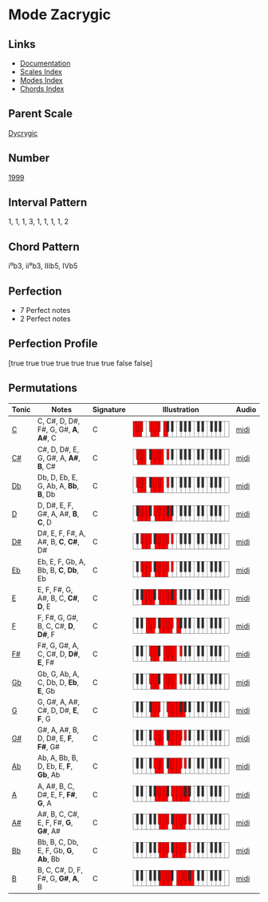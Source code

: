 # Mode Zacrygic

## Links

- [Documentation](README.md)
- [Scales Index](Scales.md)
- [Modes Index](Modes.md)
- [Chords Index](Chords.md)

## Parent Scale

[Dycrygic](ScaleDycrygic.md)

## Number

[1999](https://ianring.com/musictheory/scales/1999)

## Interval Pattern

1, 1, 1, 3, 1, 1, 1, 1, 2

## Chord Pattern

i⁰b3, ii⁰b3, IIIb5, IVb5

## Perfection

- 7 Perfect notes
- 2 Perfect notes

## Perfection Profile

[true true true true true true true false false]

## Permutations

| Tonic | Notes | Signature | Illustration | Audio |
|-------|-------|-----------|--------------|-------|
| [C](ModeCNaturalZacrygic.md) | C, C#, D, D#, F#, G, G#, **A**, **A#**, C | C | ![CNaturalZacrygic](ModeCNaturalZacrygic.png) | [midi](https://github.com/edipermadi/music/blob/main/docs/ModeCNaturalZacrygic.mid?raw=true) |
| [C#](ModeCSharpZacrygic.md) | C#, D, D#, E, G, G#, A, **A#**, **B**, C# | C | ![CSharpZacrygic](ModeCSharpZacrygic.png) | [midi](https://github.com/edipermadi/music/blob/main/docs/ModeCSharpZacrygic.mid?raw=true) |
| [Db](ModeDFlatZacrygic.md) | Db, D, Eb, E, G, Ab, A, **Bb**, **B**, Db | C | ![DFlatZacrygic](ModeDFlatZacrygic.png) | [midi](https://github.com/edipermadi/music/blob/main/docs/ModeDFlatZacrygic.mid?raw=true) |
| [D](ModeDNaturalZacrygic.md) | D, D#, E, F, G#, A, A#, **B**, **C**, D | C | ![DNaturalZacrygic](ModeDNaturalZacrygic.png) | [midi](https://github.com/edipermadi/music/blob/main/docs/ModeDNaturalZacrygic.mid?raw=true) |
| [D#](ModeDSharpZacrygic.md) | D#, E, F, F#, A, A#, B, **C**, **C#**, D# | C | ![DSharpZacrygic](ModeDSharpZacrygic.png) | [midi](https://github.com/edipermadi/music/blob/main/docs/ModeDSharpZacrygic.mid?raw=true) |
| [Eb](ModeEFlatZacrygic.md) | Eb, E, F, Gb, A, Bb, B, **C**, **Db**, Eb | C | ![EFlatZacrygic](ModeEFlatZacrygic.png) | [midi](https://github.com/edipermadi/music/blob/main/docs/ModeEFlatZacrygic.mid?raw=true) |
| [E](ModeENaturalZacrygic.md) | E, F, F#, G, A#, B, C, **C#**, **D**, E | C | ![ENaturalZacrygic](ModeENaturalZacrygic.png) | [midi](https://github.com/edipermadi/music/blob/main/docs/ModeENaturalZacrygic.mid?raw=true) |
| [F](ModeFNaturalZacrygic.md) | F, F#, G, G#, B, C, C#, **D**, **D#**, F | C | ![FNaturalZacrygic](ModeFNaturalZacrygic.png) | [midi](https://github.com/edipermadi/music/blob/main/docs/ModeFNaturalZacrygic.mid?raw=true) |
| [F#](ModeFSharpZacrygic.md) | F#, G, G#, A, C, C#, D, **D#**, **E**, F# | C | ![FSharpZacrygic](ModeFSharpZacrygic.png) | [midi](https://github.com/edipermadi/music/blob/main/docs/ModeFSharpZacrygic.mid?raw=true) |
| [Gb](ModeGFlatZacrygic.md) | Gb, G, Ab, A, C, Db, D, **Eb**, **E**, Gb | C | ![GFlatZacrygic](ModeGFlatZacrygic.png) | [midi](https://github.com/edipermadi/music/blob/main/docs/ModeGFlatZacrygic.mid?raw=true) |
| [G](ModeGNaturalZacrygic.md) | G, G#, A, A#, C#, D, D#, **E**, **F**, G | C | ![GNaturalZacrygic](ModeGNaturalZacrygic.png) | [midi](https://github.com/edipermadi/music/blob/main/docs/ModeGNaturalZacrygic.mid?raw=true) |
| [G#](ModeGSharpZacrygic.md) | G#, A, A#, B, D, D#, E, **F**, **F#**, G# | C | ![GSharpZacrygic](ModeGSharpZacrygic.png) | [midi](https://github.com/edipermadi/music/blob/main/docs/ModeGSharpZacrygic.mid?raw=true) |
| [Ab](ModeAFlatZacrygic.md) | Ab, A, Bb, B, D, Eb, E, **F**, **Gb**, Ab | C | ![AFlatZacrygic](ModeAFlatZacrygic.png) | [midi](https://github.com/edipermadi/music/blob/main/docs/ModeAFlatZacrygic.mid?raw=true) |
| [A](ModeANaturalZacrygic.md) | A, A#, B, C, D#, E, F, **F#**, **G**, A | C | ![ANaturalZacrygic](ModeANaturalZacrygic.png) | [midi](https://github.com/edipermadi/music/blob/main/docs/ModeANaturalZacrygic.mid?raw=true) |
| [A#](ModeASharpZacrygic.md) | A#, B, C, C#, E, F, F#, **G**, **G#**, A# | C | ![ASharpZacrygic](ModeASharpZacrygic.png) | [midi](https://github.com/edipermadi/music/blob/main/docs/ModeASharpZacrygic.mid?raw=true) |
| [Bb](ModeBFlatZacrygic.md) | Bb, B, C, Db, E, F, Gb, **G**, **Ab**, Bb | C | ![BFlatZacrygic](ModeBFlatZacrygic.png) | [midi](https://github.com/edipermadi/music/blob/main/docs/ModeBFlatZacrygic.mid?raw=true) |
| [B](ModeBNaturalZacrygic.md) | B, C, C#, D, F, F#, G, **G#**, **A**, B | C | ![BNaturalZacrygic](ModeBNaturalZacrygic.png) | [midi](https://github.com/edipermadi/music/blob/main/docs/ModeBNaturalZacrygic.mid?raw=true) |
